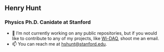 ## Henry Hunt
### Physics Ph.D. Canidate at Stanford
<!--
**henhen724/henhen724** is a ✨ _special_ ✨ repository because its `README.md` (this file) appears on your GitHub profile.
-->

- 🔭 I’m not currently working on any public repositories, but if you would like to contribute to any of my projects, like [Wi-DAQ](https://github.com/henhen724/Wi-DAQ), shoot me an email.
- 📫 You can reach me at hshunt@stanford.edu.
<!--
- 🌱 I’m currently learning ...
- 👯 I’m looking to collaborate on ...
- 💬 Ask me about ...
- 😄 Pronouns: ...
- ⚡ Fun fact: ...
-->
